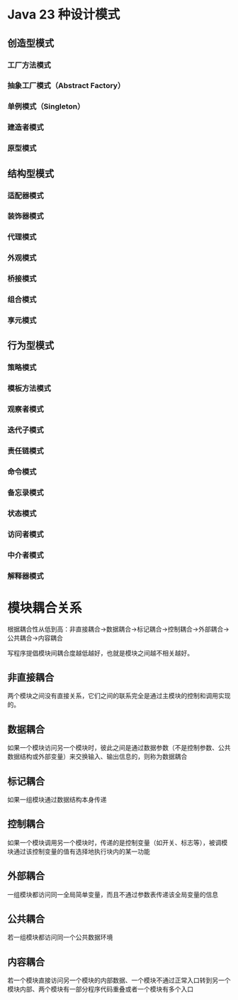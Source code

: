 # Java 23 种设计模式

## 创造型模式

### 工厂方法模式

### 抽象工厂模式（Abstract Factory）

### 单例模式（Singleton）

### 建造者模式

### 原型模式

## 结构型模式

### 适配器模式

### 装饰器模式

### 代理模式

### 外观模式

### 桥接模式

### 组合模式

### 享元模式

## 行为型模式

### 策略模式

### 模板方法模式

### 观察者模式

### 迭代子模式

### 责任链模式

### 命令模式

### 备忘录模式

### 状态模式

### 访问者模式

### 中介者模式

### 解释器模式

# 模块耦合关系
根据耦合性从低到高：非直接耦合→数据耦合→标记耦合→控制耦合→外部耦合→公共耦合→内容耦合

写程序提倡模块间耦合度越低越好，也就是模块之间越不相关越好。

## 非直接耦合
两个模块之间没有直接关系，它们之间的联系完全是通过主模块的控制和调用实现的。

## 数据耦合
如果一个模块访问另一个模块时，彼此之间是通过数据参数（不是控制参数、公共数据结构或外部变量）来交换输入、输出信息的，则称为数据耦合

## 标记耦合
如果一组模块通过数据结构本身传递

## 控制耦合
如果一个模块调用另一个模块时，传递的是控制变量（如开关、标志等），被调模块通过该控制变量的值有选择地执行块内的某一功能

## 外部耦合
一组模块都访问同一全局简单变量，而且不通过参数表传递该全局变量的信息

## 公共耦合
若一组模块都访问同一个公共数据环境

## 内容耦合
若一个模块直接访问另一个模块的内部数据、一个模块不通过正常入口转到另一个模块内部、两个模块有一部分程序代码重叠或者一个模块有多个入口

















